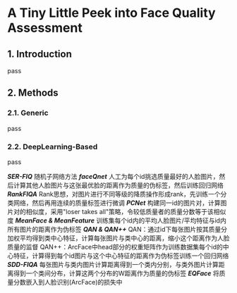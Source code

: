 # A Tiny Little Peek into Face Quality Assessment

## 1. Introduction
pass
## 2. Methods

### 2.1. Generic

pass

### 2.2. DeepLearning-Based

pass

***SER-FIQ***
随机子网络方法
***faceQnet***
人工为每个id挑选质量最好的人脸图片，然后计算其他人脸图片与这张最优脸的距离作为质量的伪标签，然后训练回归网络
***RankFIQA***
Rank思想，对图片进行不同等级的降质操作形成rank，先训练一个分类网络，然后再用连续的质量标签进行微调
***PCNet***
构建同一id的图片对，计算图片对的相似度，采用"loser takes all"策略，令较低质量者的质量分数等于该相似度
***MeanFace & MeanFeature***
训练集每个id内的平均人脸图片/平均特征与id内所有图片的距离作为伪标签
***QAN & QAN++***
QAN：通过id下每张图片按其质量分加权平均得到类中心特征，计算每张图片与类中心的距离，缩小这个距离作为人脸质量的监督
QAN++：ArcFace中head部分的权重矩阵作为训练数据集每个id的中心特征，计算得到每个id图片与这个中心特征的距离作为伪标签训练一个回归网络
***SDD-FIQA***
每张图片与类内图片计算距离得到一个类内分别，与类外图片计算距离得到一个类间分布，计算这两个分布的W距离作为质量的伪标签
***EQFace***
将质量分数嵌入到人脸识别(ArcFace)的损失中

